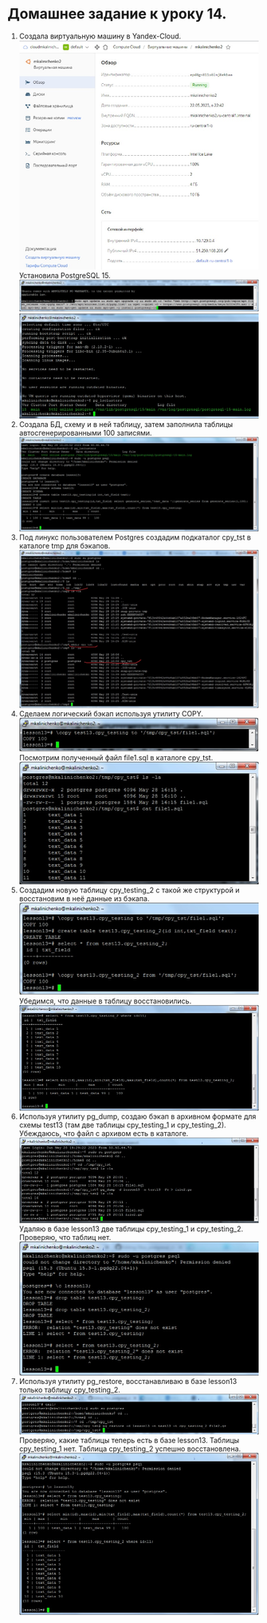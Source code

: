 # Домашнее задание к уроку 14. #   
1. Создала виртуальную машину в Yandex-Cloud.  
![Шаг4](/12_1_create_vm.jpg)  
Установила PostgreSQL 15.   
![Шаг4](/12_2_inst_postgre.jpg)  
![Шаг4](/12_3_postgre_ok.jpg)  
1. Создала БД, схему и в ней таблицу, затем заполнила таблицы автосгенерированными 100 записями.   
![Шаг4](/13_2_create_all.jpg)  
1. Под линукс пользователем Postgres создадим подкаталог cpy_tst в каталоге tmp для бэкапов.   
![Шаг4](/13_3_create_dir.jpg)  
1. Сделаем логический бэкап используя утилиту COPY.    
![Шаг4](/13_4_copy1.jpg)  
Посмотрим полученный файл file1.sql в каталоге cpy_tst.  
![Шаг4](/13_5_copy2.jpg)  
1. Создадим новую таблицу cpy_testing_2 с такой же структурой и восстановим в неё данные из бэкапа.   
![Шаг4](/13_6_copy3.jpg)  
Убедимся, что данные в таблицу восстановились.  
![Шаг4](/13_7_copy4.jpg)  
1. Используя утилиту pg_dump, создаю бэкап в архивном формате для схемы test13 (там две таблицы cpy_testing_1 и cpy_testing_2). Убеждаюсь, что файл с архивом есть в каталоге.   
![Шаг4](/13_11_pgdump1.jpg)  
Удаляю в базе lesson13 две таблицы cpy_testing_1 и cpy_testing_2. Проверяю, что таблиц нет.   
![Шаг4](/13_12_pgdump2.jpg)  
1. Используя утилиту pg_restore, восстанавливаю в базе lesson13 только таблицу cpy_testing_2.   
![Шаг4](/13_13_pgdump3.jpg)  
Проверяю, какие таблицы теперь есть в базе lesson13. Таблицы cpy_testing_1 нет. Таблица cpy_testing_2 успешно восстановлена.   
![Шаг4](/13_14_pgdump4.jpg)  
